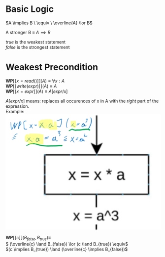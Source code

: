 # Basic Logic

$A \implies B \ \equiv \ \overline{A} \lor B$

$\text{A stronger B} \ \equiv \ A \implies B$

$true$ is the weakest statement \
$false$ is the strongest statement


# Weakest Precondition
$\pmb{WP}[\![ x=read() ]\!](A) \equiv \forall x: A$ \
$\pmb{WP}[\![ write(expr) ]\!](A) \equiv A$ \
$\pmb{WP}[\![ x = expr ]\!](A) \equiv  A[expr/x]$

$A[expr/x]$ means: replaces all occurences of x in A with the *right* part of the expression. \
Example:
![Alt text](image-3.png)


$\pmb{WP}[\![ c ]\!](B_{false}, B_{true}) \equiv$ \
$ (\overline{c} \land B_{false}) \lor (c \land B_{true}) \equiv$ \
$(c \implies B_{true}) \land (\overline{c} \implies B_{false})$ 


